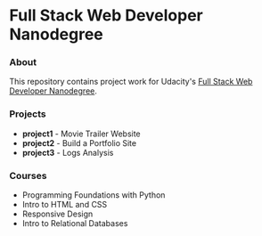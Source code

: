 # Full Stack Web Developer Nanodegree

### About
This repository contains project work for Udacity's [Full Stack Web Developer Nanodegree](https://www.udacity.com/course/nd004).

### Projects
- **project1** - Movie Trailer Website
- **project2** - Build a Portfolio Site
- **project3** - Logs Analysis


### Courses
- Programming Foundations with Python
- Intro to HTML and CSS
- Responsive Design
- Intro to Relational Databases
